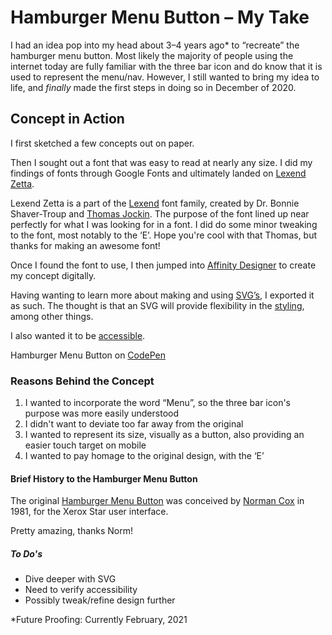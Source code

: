 # Hamburger Menu Button – My Take
I had an idea pop into my head about 3–4 years ago* to “recreate” the hamburger menu button. Most likely the majority of people using the internet today are fully familiar with the three bar icon and do know that it is used to represent the menu/nav. However, I still wanted to bring my idea to life, and *finally* made the first steps in doing so in December of 2020. 

## Concept in Action
I first sketched a few concepts out on paper.

Then I sought out a font that was easy to read at nearly any size. I did my findings of fonts through Google Fonts and ultimately landed on [Lexend Zetta](https://fonts.google.com/specimen/Lexend+Zetta).

Lexend Zetta is a part of the [Lexend](https://www.lexend.com/) font family, created by Dr. Bonnie Shaver-Troup and [Thomas Jockin](https://github.com/ThomasJockin/lexend). The purpose of the font lined up near perfectly for what I was looking for in a font. I did do some minor tweaking to the font, most notably to the ‘E’. Hope you're cool with that Thomas, but thanks for making an awesome font!

Once I found the font to use, I then jumped into [Affinity Designer](https://affinity.serif.com/en-us/designer/) to create my concept digitally.

Having wanting to learn more about making and using [SVG’s](https://css-tricks.com/using-svg/), I exported it as such. The thought is that an SVG will provide flexibility in the [styling](https://css-tricks.com/svg-properties-and-css/), among other things.

I also wanted it to be [accessible](https://www.24a11y.com/2018/accessible-svg-icons-with-inline-sprites/).

Hamburger Menu Button on [CodePen](https://codepen.io/kySuga/pen/NWRdbLW)


### Reasons Behind the Concept
1. I wanted to incorporate the word “Menu”, so the three bar icon's purpose was more easily understood
1. I didn't want to deviate too far away from the original
1. I wanted to represent its size, visually as a button, also providing an easier touch target on mobile
1. I wanted to pay homage to the original design, with the ‘E’

#### Brief History to the Hamburger Menu Button
The original [Hamburger Menu Button](https://en.wikipedia.org/wiki/Hamburger_button) was conceived by [Norman Cox](https://en.wikipedia.org/wiki/Norm_Cox_(designer)) in 1981, for the Xerox Star user interface.

Pretty amazing, thanks Norm!

##### To Do's
* Dive deeper with SVG
* Need to verify accessibility
* Possibly tweak/refine design further


*Future Proofing: Currently February, 2021